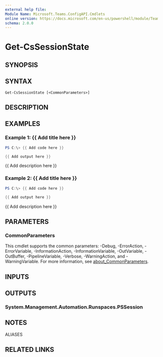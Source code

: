 ```yaml
---
external help file:
Module Name: Microsoft.Teams.ConfigAPI.Cmdlets
online version: https://docs.microsoft.com/en-us/powershell/module/Teams/get-cssessionstate
schema: 2.0.0
---
```


# Get-CsSessionState

## SYNOPSIS


## SYNTAX

```
Get-CsSessionState [<CommonParameters>]
```

## DESCRIPTION


## EXAMPLES

### Example 1: {{ Add title here }}
```powershell
PS C:\> {{ Add code here }}

{{ Add output here }}
```

{{ Add description here }}

### Example 2: {{ Add title here }}
```powershell
PS C:\> {{ Add code here }}

{{ Add output here }}
```

{{ Add description here }}

## PARAMETERS

### CommonParameters
This cmdlet supports the common parameters: -Debug, -ErrorAction, -ErrorVariable, -InformationAction, -InformationVariable, -OutVariable, -OutBuffer, -PipelineVariable, -Verbose, -WarningAction, and -WarningVariable. For more information, see [about_CommonParameters](http://go.microsoft.com/fwlink/?LinkID=113216).

## INPUTS

## OUTPUTS

### System.Management.Automation.Runspaces.PSSession

## NOTES

ALIASES

## RELATED LINKS

